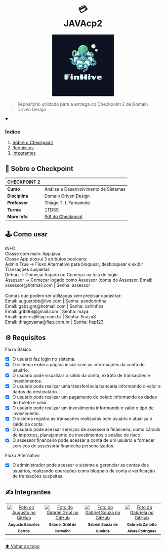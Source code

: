 <h1 align="center">
💳<br>JAVAcp2
</h1>
 
<p align="center">
<img src="GFX/logo/logo.png" alt="exemplo imagem" width=200>
</p>

> Repositório utilizado para a entrega do Checkpoint 2 de Domain Driven Design

<details open>
  <summary><h3><strong>Índice</strong></h3></summary>
  <ol>
    <li><a href="#sobre">Sobre o Checkpoint</a></li>
    <li><a href="#requisitos">Requisitos</a></li>
    <li><a href="#autores">Integrantes</a></li>
  </ol>
</details>

<h2 name="sobre">📖 Sobre o Checkpoint</h2>

| **CHECKPOINT 2** |                                       |
| ---------------- | ------------------------------------- |
| **Curso**        | Análise e Desenvolvimento de Sistemas |
| **Disciplina**   | Domain Driven Design                  |
| **Professor**    | Thiago T. I. Yamamoto                 |
| **Turma**        | 1TDSS                                 |
| **More Info**    | [Pdf do Checkpoint](GFX/cp2.pdf)      |

<h2 name="como-usar">🕹️ Como usar</h2>
INFO:<br>
Classe com main: App.java<br>
Classe App possui 3 atributos booleans:<br>
Admin True -> Fluxo Alternativo para bloquear, desbloquear e exibir Transações suspeitas<br>
Debug -> Começar logado ou Começar na tela de login<br>
Assessor -> Começar logado como Assessor (conta do Assessor, Email: assessor@hotmail.com | Senha: assessor<br>
<br>
Contas que podem ser utilizadas sem precisar cadastrar:<br>
Email: augustobb@live.com      | Senha: pandorinhha<br>
Email: gabs.gnt@hotmail.com    | Senha: carlinhos<br>
Email: gribl88@gmail.com       | Senha: maya<br>
Email: queiroz@fiap.com.br     | Senha: SouzaS<br>
Email: thiagoyama@fiap.com.br  | Senha: fiap123<br>

<h2 name="requisitos">⚙️ Requisitos</h2>

Fluxo Básico

-   [x] O usuário faz login no sistema.
-   [x] O sistema exibe a página inicial com as informações da conta do usuário.
-   [x] O usuário pode visualizar o saldo da conta, extrato de transações e investimentos.
-   [x] O usuário pode realizar uma transferência bancária informando o valor e dados do
        destinatário.
-   [x] O usuário pode realizar um pagamento de boleto informando os dados do boleto e
        valor.
-   [x] O usuário pode realizar um investimento informando o valor e tipo de investimento.
-   [x] O sistema registra as transações realizadas pelo usuário e atualiza o saldo da conta.
-   [x] O usuário pode acessar serviços de assessoria financeira, como cálculo de impostos,
        planejamento de investimentos e análise de risco.
-   [x] O assessor financeiro pode acessar a conta de um usuário e fornecer serviços de
        assessoria financeira personalizados.

Fluxo Alternativo

-   [x] O administrador pode acessar o sistema e gerenciar as contas dos usuários,
        realizando operações como bloqueio de conta e verificação de transações suspeitas.

<h2 name="autores">✍️ Integrantes</h2>
<table>
  <tr>
    <td align="center">
      <a href="https://github.com/Asteriuz">
        <img src="https://avatars.githubusercontent.com/u/89879115?v=4" width="115px;" alt="Foto do Augusto no GitHub"/><br>
        <sub>
          <strong>Augusto Barcelos Barros</strong>
        </sub>
      </a>
    </td>
    <td align="center">
      <a href="https://github.com/gribl88">
        <img src="https://avatars.githubusercontent.com/u/126920453?v=4" width="115px;" alt="Foto do Gabriel Gribl no GitHub"/><br>
        <sub>
          <strong>Gabriel Gribl de Carvalho</strong>
        </sub>
      </a>
    </td>
    <td align="center">
      <a href="https://github.com/GabrielSouzaQ">
        <img src="https://avatars.githubusercontent.com/u/126726456?v=4" width="115px;" alt="Foto do Gabriel Souza no GitHub"/><br>
        <sub>
          <strong>Gabriel Souza de Queiroz</strong>
        </sub>
      </a>
    </td>
    <td align="center">
      <a href="https://github.com/GabsBecca">
        <img src="https://avatars.githubusercontent.com/u/126920756?v=4" width="115px;" alt="Foto da Gabriela no GitHub"/><br>
        <sub>
          <strong>Gabriela Zanotto Alves Rodrigues</strong>
        </sub>
      </a>
  </tr>
</table>

---

[⬆ Voltar ao topo](#HTMLcp1)
